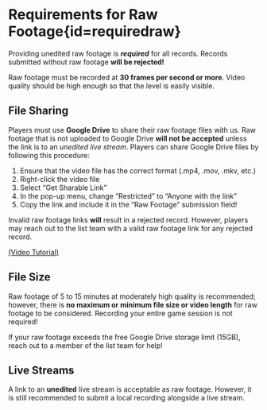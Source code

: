 <div class='panel fade js-scroll-anim' data-anim='fade'>

# Requirements for Raw Footage{id=requiredraw}

Providing unedited raw footage is ***required*** for all records. Records submitted without raw footage **will be rejected!**

Raw footage must be recorded at **30 frames per second or more**. Video quality should be high enough so that the level is easily visible.
  
## File Sharing

Players must use **Google Drive** to share their raw footage files with us. Raw footage that is not uploaded to Google Drive **will not be accepted** unless the link is to an *unedited live stream*. Players can share Google Drive files by following this procedure:

1. Ensure that the video file has the correct format (.mp4, .mov, .mkv, etc.)</br>
2. Right-click the video file</br>
3. Select “Get Sharable Link”</br>
4. In the pop-up menu, change “Restricted” to “Anyone with the link”</br>
5. Copy the link and include it in the “Raw Footage” submission field!</br>

Invalid raw footage links **will** result in a rejected record. However, players may reach out to the list team with a valid raw footage link for any rejected record.

[(Video Tutorial)](https://youtu.be/3LeRPX9bETw?feature=shared)

## File Size

Raw footage of 5 to 15 minutes at moderately high quality is recommended; however, there is **no maximum or minimum file size or video length** for raw footage to be considered. Recording your entire game session is not required!

If your raw footage exceeds the free Google Drive storage limit (15GB), reach out to a member of the list team for help!

## Live Streams

A link to an **unedited** live stream is acceptable as raw footage. However, it is still recommended to submit a local recording alongside a live stream.

</div>
